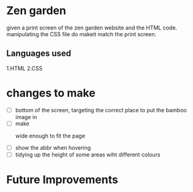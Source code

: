 # Zen garden

given a print screen of the zen garden website and the HTML code.
manipulating the CSS file do makeit match the print screen.


## Languages used

1.HTML
2.CSS


# changes to make

- [ ] bottom of the screen, targeting the correct place to put the bamboo image in
- [ ] make<p role="contentinfo"> wide enough to fit the page
- [ ] show the abbr when hovering
- [ ] tidying up the height of some areas wiht different colours

# Future Improvements
